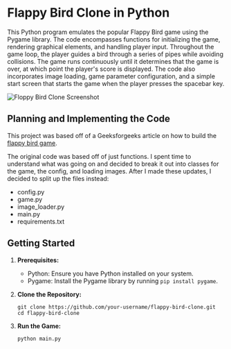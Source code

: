 # Flappy Bird Clone in Python
This Python program emulates the popular Flappy Bird game using the Pygame library. The code encompasses functions for initializing the game, rendering graphical elements, and handling player input. Throughout the game loop, the player guides a bird through a series of pipes while avoiding collisions. The game runs continuously until it determines that the game is over, at which point the player's score is displayed. The code also incorporates image loading, game parameter configuration, and a simple start screen that starts the game when the player presses the spacebar key.

![Floppy Bird Clone Screenshot](https://github.com/c0olade/Software-Engineering-Journey/blob/main/Mini-Projects/Floppy%20Bird%20Clone/images/Flappy.gif)

## Planning and Implementing the Code
This project was based off of a Geeksforgeeks article on how to build the [flappy bird game](https://www.geeksforgeeks.org/how-to-make-flappy-bird-game-in-pygame/). 

The original code was based off of just functions. I spent time to understand what was going on and decided to break it out into classes for the game, the config, and loading images. After I made these updates, I decided to split up the files instead:
- config.py
- game.py
- image_loader.py
- main.py
- requirements.txt



## Getting Started

1. **Prerequisites:**
   - Python: Ensure you have Python installed on your system.
   - Pygame: Install the Pygame library by running `pip install pygame`.

2. **Clone the Repository:**
   ```shell
   git clone https://github.com/your-username/flappy-bird-clone.git
   cd flappy-bird-clone
3. **Run the Game:**
   ```shell
   python main.py
   ```
